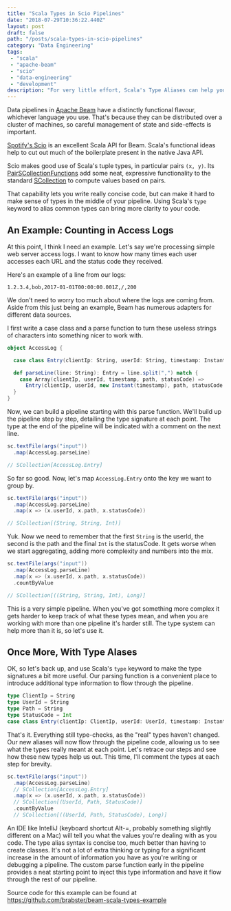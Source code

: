 ```yaml
---
title: "Scala Types in Scio Pipelines"
date: "2018-07-29T10:36:22.440Z"
layout: post
draft: false
path: "/posts/scala-types-in-scio-pipelines"
category: "Data Engineering"
tags:
 - "scala"
 - "apache-beam"
 - "scio"
 - "data-engineering"
 - "development"
description: "For very little effort, Scala's Type Aliases can help you keep track of what means what in your Scio Beam pipelines."
---
```


Data pipelines in [Apache Beam](https://beam.apache.org/) have a distinctly functional flavour, whichever language you use. That's because they can be distributed over a cluster of machines, so careful management of state and side-effects is important.

[Spotify's Scio](https://github.com/spotify/scio) is an excellent Scala API for Beam.
Scala's functional ideas help to cut out much of the boilerplate present in the native Java API.

Scio makes good use of Scala's tuple types, in particular pairs `(x, y)`.
Its [PairSCollectionFunctions](https://spotify.github.io/scio/api/com/spotify/scio/values/PairSCollectionFunctions.html)
add some neat, expressive functionality to the standard [SCollection](https://spotify.github.io/scio/api/com/spotify/scio/values/SCollection.html)
to compute values based on pairs.

That capability lets you write really concise code, but can make it hard to make sense of types in the middle of your pipeline.
Using Scala's `type` keyword to alias common types can bring more clarity to your code.

## An Example: Counting in Access Logs

At this point, I think I need an example.
Let's say we're processing simple web server access logs.
I want to know how many times each user accesses each URL and the status code they received.

Here's an example of a line from our logs:

    1.2.3.4,bob,2017-01-01T00:00:00.001Z,/,200

We don't need to worry too much about where the logs are coming from.
Aside from this just being an example,
Beam has numerous adapters for different data sources.

I first write a case class and a parse function to turn these useless strings of characters into something nicer to work with.

```scala
object AccessLog {

  case class Entry(clientIp: String, userId: String, timestamp: Instant, path: String, statusCode: Int)

  def parseLine(line: String): Entry = line.split(",") match {
    case Array(clientIp, userId, timestamp, path, statusCode) =>
      Entry(clientIp, userId, new Instant(timestamp), path, statusCode.toInt)
  }
}
```

Now, we can build a pipeline starting with this parse function.
We'll build up the pipeline step by step, detailing the type signature at each point.
The type at the end of the pipeline will be indicated with a comment on the next line.

```scala
sc.textFile(args("input"))
  .map(AccessLog.parseLine)

// SCollection[AccessLog.Entry]
```

So far so good. Now, let's map `AccessLog.Entry` onto the key we want to group by.

```scala
sc.textFile(args("input"))
  .map(AccessLog.parseLine)
  .map(x => (x.userId, x.path, x.statusCode))

// SCollection[(String, String, Int)]
```

Yuk. Now we need to remember that the first `String` is the userId, the second is the path and the final `Int` is the statusCode.
It gets worse when we start aggregating, adding more complexity and numbers into the mix.

```scala
sc.textFile(args("input"))
  .map(AccessLog.parseLine)
  .map(x => (x.userId, x.path, x.statusCode))
  .countByValue

// SCollection[((String, String, Int), Long)]
```

This is a very simple pipeline.
When you've got something more complex it gets harder to keep track of what these types mean,
and when you are working with more than one pipeline it's harder still.
The type system can help more than it is, so let's use it.

## Once More, With Type Alases

OK, so let's back up, and use Scala's `type` keyword to make the type signatures a bit more useful.
Our parsing function is a convenient place to introduce additional type information to flow through the pipeline.

```scala
type ClientIp = String
type UserId = String
type Path = String
type StatusCode = Int
case class Entry(clientIp: ClientIp, userId: UserId, timestamp: Instant, path: Path, statusCode: StatusCode)
```

That's it.
Everything still type-checks, as the "real" types haven't changed.
Our new aliases will now flow through the pipeline code,
allowing us to see what the types really meant at each point.
Let's retrace our steps and see how these new types help us out.
This time, I'll comment the types at each step for brevity.

```scala
sc.textFile(args("input"))
  .map(AccessLog.parseLine)
  // SCollection[AccessLog.Entry]
  .map(x => (x.userId, x.path, x.statusCode))
  // SCollection[(UserId, Path, StatusCode)]
  .countByValue
  // SCollection[((UserId, Path, StatusCode), Long)]
```

An IDE like IntelliJ (keyboard shortcut Alt-=, probably something slightly different on a Mac) will tell you what the values you're dealing with as you code.
The type alias syntax is concise too, much better than having to create classes.
It's not a lot of extra thinking or typing for a significant increase in the amount of information you have as you're writing
or debugging a pipeline.
The custom parse function early in the pipeline provides a neat starting point to inject this type information
and have it flow through the rest of our pipeline.

Source code for this example can be found at https://github.com/brabster/beam-scala-types-example
